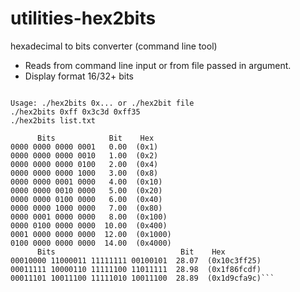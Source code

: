 # utilities-hex2bits
hexadecimal to bits  converter (command line tool)

- Reads from command line input or from file passed in argument.
- Display format 16/32+ bits

```./hex2bits

Usage: ./hex2bits 0x... or ./hex2bit file
./hex2bits 0xff 0x3c3d 0xff35
./hex2bits list.txt

      Bits            Bit    Hex
0000 0000 0000 0001   0.00  (0x1)
0000 0000 0000 0010   1.00  (0x2)
0000 0000 0000 0100   2.00  (0x4)
0000 0000 0000 1000   3.00  (0x8)
0000 0000 0001 0000   4.00  (0x10)
0000 0000 0010 0000   5.00  (0x20)
0000 0000 0100 0000   6.00  (0x40)
0000 0000 1000 0000   7.00  (0x80)
0000 0001 0000 0000   8.00  (0x100)
0000 0100 0000 0000  10.00  (0x400)
0001 0000 0000 0000  12.00  (0x1000)
0100 0000 0000 0000  14.00  (0x4000)
      Bits                            Bit    Hex
00010000 11000011 11111111 00100101  28.07  (0x10c3ff25)
00011111 10000110 11111100 11011111  28.98  (0x1f86fcdf)
00011101 10011100 11111010 10011100  28.89  (0x1d9cfa9c)```
